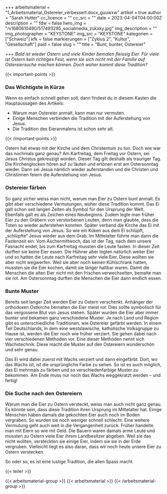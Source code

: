 +++
arbeitsmaterial = "1_Arbeitsmaterial_Ostereier_verbessert.docx_guuwxw"
artikel = true
author = "Sarah Hutter"
cc_licence = ""
cc_src = ""
date = 2023-04-04T04:00:00Z
description = ""
fdw = false
hero_img = "/v1680610490/517493295_socialmedia_zukxky.jpg"
img_description = ""
img_photographer = "KEYSTONE"
img_src = "KEYSTONE"
kategorien = ["Schweiz"]
kfk = false
markierungen = ["Zyklus 2", "Kultur", "Gesellschaft"]
paid = false
slug = ""
title = "Bunt, bunter, Ostereier"

+++
_Bald ist wieder Ostern und viele Kinder bemalen fleissig Eier. Für viele ist Ostern kein richtiges Fest, wenn sie sich nicht mit der Familie auf Ostereiersuche machen können. Doch woher kommt diese Tradition?_

{{< important-points >}} <h3>Das Wichtigste in Kürze</h3>

<p>Wenn es einfach schnell gehen soll, dann findest du in diesem Kasten die Hauptaussagen des Artikels:</p>

<ul>

<li>Warum man Ostereier anmalt, kann man nur vermuten.</li>

<li>Einige Menschen verbinden die Tradition mit der Auferstehung von Jesus.</li>

<li>Die Tradition des Eieranmalens ist schon sehr alt.</li>

</ul> {{< /important-points >}}

Ostern hat etwas mit der Kirche und dem Christentum zu tun. Doch wie war das nochmals ganz genau? Am Karfreitag, dem Freitag vor Ostern, sei Jesus Christus gekreuzigt worden. Dieser Tag gilt deshalb als trauriger Tag. Die Kirchenglocken hören auf zu läuten und ertönen erst am Ostersonntag wieder. Dann sei Jesus nämlich wieder auferstanden und die Christen und Christinnen feiern die Auferstehung von Jesus.

### Ostereier färben

So ganz sicher weiss man nicht, warum man Eier zu Ostern bunt anmalt. Es gibt aber verschiedene Vermutungen, woher diese Tradition kommt. Das Ei galt schon seit langen Zeiten als Symbol für den Ursprung der Welt. Ebenfalls galt es als Zeichen eines Neubeginns. Zudem legte man früher Eier zu den Gräbern von verstorbenen Leuten, denn man glaubte, dass die Toten so wieder auferstehen konnten. Später verband die Kirche das Ei mit der Auferstehung von Jesus. So wie ein Küken aus dem Ei schlüpft, „schlüpfte“ Jesus wieder aus dem Grab. Im Mittelalter führte man dann die Fastenzeit ein. Vom Aschermittwoch, das ist der Tag, nach dem unsere Fasnacht endet, bis zum Karfreitag mussten die Leute fasten. In dieser Zeit durften sie keine Eier essen. Die Hühner aber legten natürlich weiter Eier und so hatten die Leute nach Karfreitag sehr viele Eier. Diese wollten sie aber nicht wegwerfen. Weil sie aber noch keinen Kühlschrank hatten, mussten sie die Eier kochen, damit sie länger haltbar waren. Damit die Menschen die alten Eier nicht mit den frischen verwechselten, bemalte man sie rot. Am Ostersonntag durften die Menschen die Eier dann endlich essen.

### Bunte Muster

Bereits seit langer Zeit werden Eier zu Ostern verschenkt. Anhänger der orthodoxen Ostkirche bemalten die Eier meist rot. Dies sollte symbolisch für das vergossene Blut von Jesus stehen. Später wurden die Eier aber immer bunter und bekamen ganz verschiedene Muster. Je nach Land und Region gibt es unterschiedliche Traditionen, wie Ostereier gefärbt werden. In einem Teil Deutschlands, in dem eine westslawische, katholische Volksgruppe zu Hause ist, werden die Eier noch wie früher verziert. Sie gehen dabei nach vier verschiedenen Methoden vor. Eine dieser Methoden nennt sich Wachstechnik. Diese macht die Muster auf den Ostereiern wunderschön und sehr genau.

Das Ei wird dabei zuerst mit Wachs verziert und dann eingefärbt. Dort, wo das Wachs ist, ist die ursprüngliche Farbe zu sehen. So ist es auch möglich, das Ei mehrmals zu färben und so verschiedenfarbige Muster zu bekommen. Am Ende muss nur noch das Wachs weggekratzt werden – und fertig!

### Die Suche nach den Ostereiern

Warum man die Eier zu Ostern versteckt, weiss man auch nicht ganz genau. Es könnte sein, dass diese Tradition ihren Ursprung im Mittelalter hat. Einige Menschen haben damals die gekochten Eier auch noch im Boden vergraben. So wurden sie noch weniger schnell schlecht. Eine weitere Vermutung geht auch weit in die Vergangenheit zurück. Früher handelte man mit Eiern so wie mit Geld. Die Bauern waren damals arme Leute und mussten zu Ostern viele Eier ihrem Landbesitzer abgeben. Weil sie das nicht wollten, versteckten sie einige Eier, indem sie sie in der Erde vergruben. Vielleicht liegt es also daran, dass wir noch heute unsere Eier zu Ostern verstecken.

So oder so, es ist eine lustige Tradition, die allen Spass macht.

{{< teiler >}}

{{< arbeitsmaterial-group >}} {{< arbeitsmaterial >}} {{< /arbeitsmaterial-group >}}
